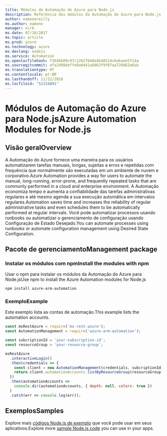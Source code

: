 ```yaml
---
title: Módulos de Automação do Azure para Node.js
description: Referência dos módulos da Automação do Azure para Node.js
author: eamonoreilly
ms.author: eamono
manager: nirb
ms.date: 07/18/2017
ms.topic: article
ms.prod: azure
ms.technology: azure
ms.devlang: nodejs
ms.service: Automation
ms.openlocfilehash: f364bb09c97c1262f640a4b48514c6abaee5f14a
ms.sourcegitcommit: efa2d98deffe8a0d41a8d63f9f07aa720862e6ab
ms.translationtype: HT
ms.contentlocale: pt-BR
ms.lasthandoff: 11/22/2018
ms.locfileid: "52154891"
---
```

# <a name="azure-automation-modules-for-nodejs"></a><span data-ttu-id="570de-103">Módulos de Automação do Azure para Node.js</span><span class="sxs-lookup"><span data-stu-id="570de-103">Azure Automation Modules for Node.js</span></span>

## <a name="overview"></a><span data-ttu-id="570de-104">Visão geral</span><span class="sxs-lookup"><span data-stu-id="570de-104">Overview</span></span>

<span data-ttu-id="570de-105">A Automação do Azure fornece uma maneira para os usuários automatizarem tarefas manuais, longas, sujeitas a erros e repetidas com frequência que normalmente são executadas em um ambiente de nuvem e corporativo.</span><span class="sxs-lookup"><span data-stu-id="570de-105">Azure Automation provides a way for users to automate the manual, long-running, error-prone, and frequently repeated tasks that are commonly performed in a cloud and enterprise environment.</span></span> <span data-ttu-id="570de-106">A Automação economiza tempo e aumenta a confiabilidade das tarefas administrativas regulares e até mesmo agenda a sua execução automática em intervalos regulares.</span><span class="sxs-lookup"><span data-stu-id="570de-106">Automation saves time and increases the reliability of regular administrative tasks and even schedules them to be automatically performed at regular intervals.</span></span> <span data-ttu-id="570de-107">Você pode automatizar processos usando runbooks ou automatizar o gerenciamento de configuração usando Configuração de Estado Desejado.</span><span class="sxs-lookup"><span data-stu-id="570de-107">You can automate processes using runbooks or automate configuration management using Desired State Configuration.</span></span>

## <a name="management-package"></a><span data-ttu-id="570de-108">Pacote de gerenciamento</span><span class="sxs-lookup"><span data-stu-id="570de-108">Management package</span></span>

### <a name="install-the-modules-with-npm"></a><span data-ttu-id="570de-109">Instalar os módulos com npm</span><span class="sxs-lookup"><span data-stu-id="570de-109">Install the modules with npm</span></span>

<span data-ttu-id="570de-110">Usar o npm para instalar os módulos da Automação do Azure para Node.js</span><span class="sxs-lookup"><span data-stu-id="570de-110">Use npm to install the Azure Automation modules for Node.js</span></span>

```bash
npm install azure-arm-automation
```

### <a name="example"></a><span data-ttu-id="570de-111">Exemplo</span><span class="sxs-lookup"><span data-stu-id="570de-111">Example</span></span>

<span data-ttu-id="570de-112">Este exemplo lista as contas de automação.</span><span class="sxs-lookup"><span data-stu-id="570de-112">This example lists the automation accounts.</span></span>

```javascript
const msRestAzure = require('ms-rest-azure');
const AutomationManagement = require('azure-arm-automation');

const subcriptionId = 'your-subscription-id';
const resourceGroup = 'your-resource-group';

msRestAzure
  .interactiveLogin()
  .then(credentials => {
    const client = new AutomationManagement(credentials, subcriptionId);
    return client.automationAccounts.listByResourceGroup(resourceGroup);
  })
  .then(automationAccounts =>
    console.dir(automationAccounts, { depth: null, colors: true })
  )
  .catch(err => console.log(err));
```

## <a name="samples"></a><span data-ttu-id="570de-113">Exemplos</span><span class="sxs-lookup"><span data-stu-id="570de-113">Samples</span></span>

<span data-ttu-id="570de-114">Explore mais [códigos Node.js de exemplo](https://azure.microsoft.com/resources/samples/?platform=nodejs) que você pode usar em seus aplicativos.</span><span class="sxs-lookup"><span data-stu-id="570de-114">Explore more [sample Node.js code](https://azure.microsoft.com/resources/samples/?platform=nodejs) you can use in your apps.</span></span>
